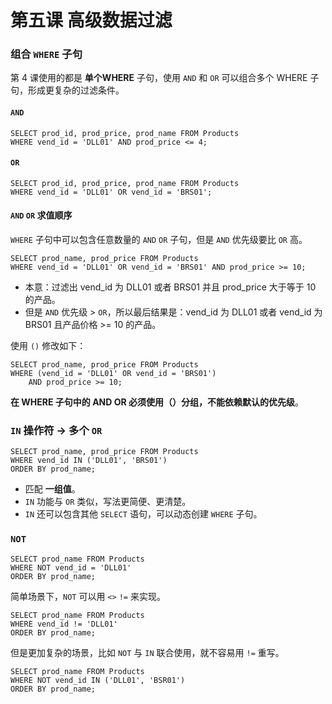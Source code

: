# 第五课 高级数据过滤

### 组合 `WHERE` 子句

第 4 课使用的都是 **单个WHERE** 子句，使用 `AND` 和 `OR` 可以组合多个 WHERE 子句，形成更复杂的过滤条件。

#### `AND`

```
SELECT prod_id, prod_price, prod_name FROM Products
WHERE vend_id = 'DLL01' AND prod_price <= 4;
```

#### `OR`

```
SELECT prod_id, prod_price, prod_name FROM Products
WHERE vend_id = 'DLL01' OR vend_id = 'BRS01';
```

#### `AND` `OR` 求值顺序

`WHERE` 子句中可以包含任意数量的 `AND` `OR` 子句，但是 `AND` 优先级要比 `OR` 高。

```
SELECT prod_name, prod_price FROM Products 
WHERE vend_id = 'DLL01' OR vend_id = 'BRS01' AND prod_price >= 10;
```
* 本意：过滤出 vend_id 为 DLL01 或者 BRS01 并且 prod_price 大于等于 10 的产品。
* 但是 `AND` 优先级 > `OR`，所以最后结果是：vend_id 为 DLL01 或者 vend_id 为 BRS01 且产品价格 >= 10 的产品。

使用 `()` 修改如下：

```
SELECT prod_name, prod_price FROM Products 
WHERE (vend_id = 'DLL01' OR vend_id = 'BRS01') 
	AND prod_price >= 10;
```

**在 WHERE 子句中的 AND OR 必须使用（）分组，不能依赖默认的优先级**。

### `IN` 操作符 -> 多个 `OR`

```
SELECT prod_name, prod_price FROM Products 
WHERE vend_id IN ('DLL01', 'BRS01')
ORDER BY prod_name;
```
* 匹配 **一组值**。
* `IN` 功能与 `OR` 类似，写法更简便、更清楚。
* `IN` 还可以包含其他 `SELECT` 语句，可以动态创建 `WHERE` 子句。

### `NOT`

```
SELECT prod_name FROM Products 
WHERE NOT vend_id = 'DLL01'
ORDER BY prod_name;
```
简单场景下，`NOT` 可以用 `<>` `!=` 来实现。

```
SELECT prod_name FROM Products 
WHERE vend_id != 'DLL01'
ORDER BY prod_name;
```
但是更加复杂的场景，比如 `NOT` 与 `IN` 联合使用，就不容易用 `!=` 重写。

```
SELECT prod_name FROM Products 
WHERE NOT vend_id IN ('DLL01', 'BSR01')
ORDER BY prod_name;
```
